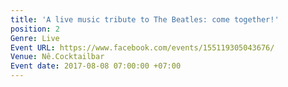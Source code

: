 ```yaml
---
title: 'A live music tribute to The Beatles: come together!'
position: 2
Genre: Live
Event URL: https://www.facebook.com/events/155119305043676/
Venue: Nê.Cocktailbar
Event date: 2017-08-08 07:00:00 +07:00
---
```


